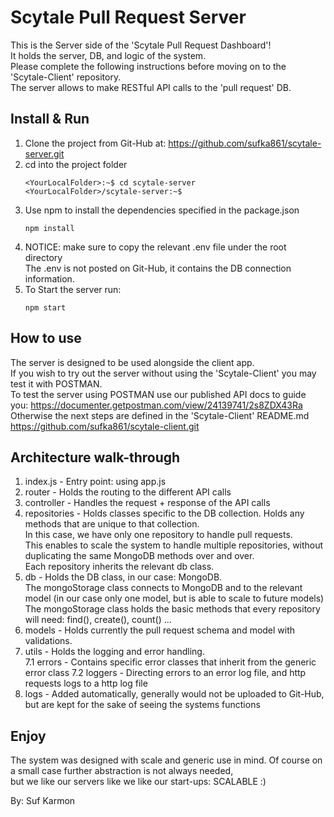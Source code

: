 # Scytale Pull Request Server

This is the Server side of the 'Scytale Pull Request Dashboard'!<br />
It holds the server, DB, and logic of the system.<br />
Please complete the following instructions before moving on to the 'Scytale-Client' repository.<br />
The server allows to make RESTful API calls to the 'pull request' DB.<br />

## Install & Run

1. Clone the project from Git-Hub at: https://github.com/sufka861/scytale-server.git
2. cd into the project folder
    ```console
    <YourLocalFolder>:~$ cd scytale-server
    <YourLocalFolder>/scytale-server:~$
    ```
3. Use npm to install the dependencies specified in the package.json
    ```console
    npm install
    ```
4. NOTICE: make sure to copy the relevant .env file under the root directory<br />
   The .env is not posted on Git-Hub, it contains the DB connection information.
5. To Start the server run:
    ```console
    npm start
    ```

## How to use

The server is designed to be used alongside the client app.<br />
If you wish to try out the server without using the 'Scytale-Client' you may test it with POSTMAN.<br />
To test the server using POSTMAN use our published API docs to guide you: https://documenter.getpostman.com/view/24139741/2s8ZDX43Ra <br />
Otherwise the next steps are defined in the 'Scytale-Client' README.md https://github.com/sufka861/scytale-client.git <br />

## Architecture walk-through

1. index.js - Entry point: using app.js
2. router - Holds the routing to the different API calls
3. controller - Handles the request + response of the API calls
4. repositories - Holds classes specific to the DB collection. Holds any methods that are unique to that collection.<br />
   In this case, we have only one repository to handle pull requests.<br />
   This enables to scale the system to handle multiple repositories, without duplicating the same MongoDB methods over and over.<br />
   Each repository inherits the relevant db class.
5. db - Holds the DB class, in our case: MongoDB.<br />
   The mongoStorage class connects to MongoDB and to the relevant model (in our case only one model, but is able to scale to future models)<br />
   The mongoStorage class holds the basic methods that every repository will need: find(), create(), count() ...
6. models - Holds currently the pull request schema and model with validations.
7. utils - Holds the logging and error handling.<br />
   7.1 errors - Contains specific error classes that inherit from the generic error class
   7.2 loggers - Directing errors to an error log file, and http requests logs to a http log file
8. logs - Added automatically, generally would not be uploaded to Git-Hub, but are kept for the sake of seeing the systems functions

## Enjoy

The system was designed with scale and generic use in mind. Of course on a small case further abstraction is not always needed,<br />
but we like our servers like we like our start-ups: SCALABLE :)

By: Suf Karmon
